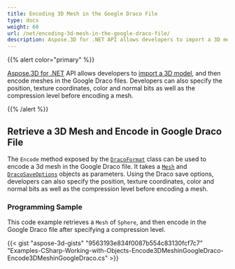 ```yaml
---
title: Encoding 3D Mesh in the Google Draco File
type: docs
weight: 60
url: /net/encoding-3d-mesh-in-the-google-draco-file/
description: Aspose.3D for .NET API allows developers to import a 3D model, and then encode meshes in the Google Draco files. Developers can also specify the position, texture coordinates, color and normal bits as well as the compression level before encoding a mesh.
---
```


{{% alert color="primary" %}}

[Aspose.3D for .NET](https://products.aspose.com/3d/net/) API allows developers to [import a 3D model](/3d/net/create-and-read-an-existing-3d-scene/#createandreadanexisting3dscene-readinga3dscene), and then encode meshes in the Google Draco files. Developers can also specify the position, texture coordinates, color and normal bits as well as the compression level before encoding a mesh.

{{% /alert %}}
## **Retrieve a 3D Mesh and Encode in Google Draco File**
The `Encode` method exposed by the [`DracoFormat`](https://reference.aspose.com/net/3d/aspose.threed.formats/dracoformat) class can be used to encode a 3d mesh in the Google Draco file. It takes a [`Mesh`](https://reference.aspose.com/net/3d/aspose.threed.entities/mesh) and [`DracoSaveOptions`](https://reference.aspose.com/net/3d/aspose.threed.formats.draco/dracosaveoptions) objects as parameters. Using the Draco save options, developers can also specify the position, texture coordinates, color and normal bits as well as the compression level before encoding a mesh.
### **Programming Sample**
This code example retrieves a `Mesh` of `Sphere`, and then encode in the Google Draco file after specifying a compression level.

{{< gist "aspose-3d-gists" "9563193e834f0087b554c83130fcf7c7" "Examples-CSharp-Working-with-Objects-Encode3DMeshinGoogleDraco-Encode3DMeshinGoogleDraco.cs" >}}
